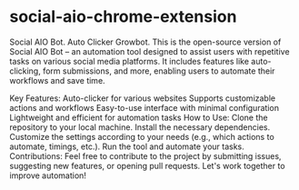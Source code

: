 # social-aio-chrome-extension
Social AIO Bot. Auto Clicker Growbot.
This is the open-source version of Social AIO Bot – an automation tool designed to assist users with repetitive tasks on various social media platforms. It includes features like auto-clicking, form submissions, and more, enabling users to automate their workflows and save time.

Key Features:
Auto-clicker for various websites
Supports customizable actions and workflows
Easy-to-use interface with minimal configuration
Lightweight and efficient for automation tasks
How to Use:
Clone the repository to your local machine.
Install the necessary dependencies.
Customize the settings according to your needs (e.g., which actions to automate, timings, etc.).
Run the tool and automate your tasks.
Contributions:
Feel free to contribute to the project by submitting issues, suggesting new features, or opening pull requests. Let's work together to improve automation!
